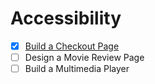# Accessibility

- [x] [Build a Checkout Page](./01.html)
- [ ] Design a Movie Review Page
- [ ] Build a Multimedia Player
